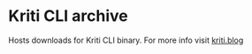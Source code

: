 # Kriti CLI archive

Hosts downloads for Kriti CLI binary.
For more info visit [kriti.blog](https://kriti.blog)

